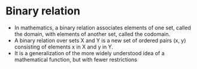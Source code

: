 # Binary relation

- In mathematics, a binary relation associates elements of one set, called the domain, with elements of another set, called the codomain. 
- A binary relation over sets X and Y is a new set of ordered pairs (x, y) consisting of elements x in X and y in Y. 
- It is a generalization of the more widely understood idea of a mathematical function, but with fewer restrictions